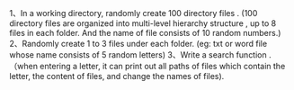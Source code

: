 1、In a working directory, randomly create 100 directory files .
(100 directory files are organized into multi-level hierarchy structure , up to 8 files in each folder. And the name of file consists of 10 random numbers.) 
2、Randomly create 1 to 3 files under each folder.
(eg: txt or word file whose name consists of 5 random letters) 
3、Write a search function .
（when entering a letter, it can print out all  paths of files which contain the letter, the content of files, and change the names of files).
